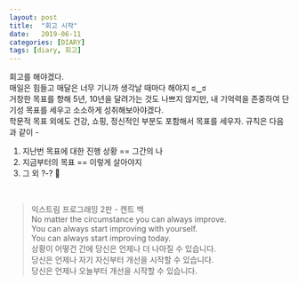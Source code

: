 ```yaml
---
layout: post
title:  "회고 시작"
date:   2019-06-11
categories: [DIARY]
tags: [diary, 회고]
---
```


회고를 해야겠다.  
매일은 힘들고 매달은 너무 기니까 생각날 때마다 해야지 ಠ‿ಠ  
거창한 목표를 향해 5년, 10년을 달려가는 것도 나쁘지 않지만, 내 기억력을 존중하여 단기성 목표를 세우고 소소하게 성취해보아야겠다.  
학문적 목표 외에도 건강, 쇼핑, 정신적인 부분도 포함해서 목표를 세우자.
규칙은 다음과 같이 -  

1. 지난번 목표에 대한 진행 상황 == 그간의 나
2. 지금부터의 목표 == 이렇게 살아야지
3. 그 외 ?-? 🤔

<br/>

> 익스트림 프로그래밍 2판 - 켄트 백  
No matter the circumstance you can always improve.  
You can always start improving with yourself.  
You can always start improving today.  
상황이 어떻건 간에 당신은 언제나 더 나아질 수 있습니다.  
당신은 언제나 자기 자신부터 개선을 시작할 수 있습니다.  
당신은 언제나 오늘부터 개선을 시작할 수 있습니다.  
